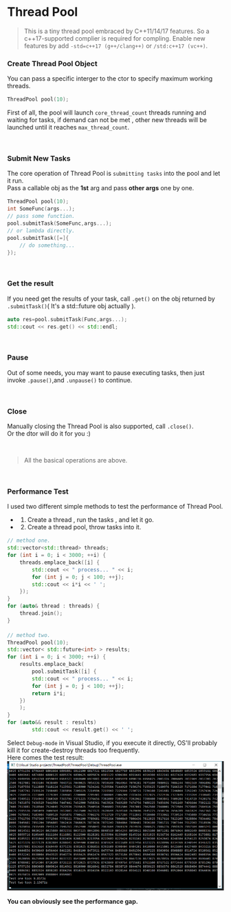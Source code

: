 # Thread Pool

> This is a tiny thread pool embraced by C++11/14/17 features. So a c++17-supported complier is required for compling. Enable new features by add `-std=c++17 (g++/clang++)` or `/std:c++17 (vc++)`.

### Create Thread Pool Object
You can pass a specific interger to the ctor to specify maximum working threads.
```cpp
ThreadPool pool(10);
```
First of all, the pool will launch `core_thread_count` threads running and waiting for tasks, if demand can not be met , other new threads will be launched until it reaches `max_thread_count`.

<br>

### Submit New Tasks
The core operation of Thread Pool is `submitting tasks` into the pool and let it run.<br>
Pass a callable obj as the **1st** arg and pass **other args** one by one.<br>
```cpp
ThreadPool pool(10);
int SomeFunc(args...);
// pass some function.
pool.submitTask(SomeFunc,args...);
// or lambda directly.
pool.submitTask([=]{
    // do something...
});
```

<br>

### Get the result
If you need get the results of your task, call `.get()` on the obj returned by `.submitTask()`( It's a std::future obj actually ).<br>
```cpp
auto res=pool.submitTask(Func,args...);
std::cout << res.get() << std::endl;
```

<br>

### Pause
Out of some needs, you may want to pause executing tasks, then just invoke `.pause()`,and `.unpause()` to continue.

<br>

### Close
Manually closing the Thread Pool is also supported, call `.close()`.<br>
Or the dtor will do it for you :)

<br>

> All the basical operations are above.

<br>

### Performance Test
I used two different simple methods to test the performance of Thread Pool.<br>
- 1. Create a thread , run the tasks , and let it go.
- 2. Create a thread pool, throw tasks into it.

```cpp
// method one.
std::vector<std::thread> threads;
for (int i = 0; i < 3000; ++i) {
	threads.emplace_back([i] {
		std::cout << " process... " << i;
		for (int j = 0; j < 100; ++j);
		std::cout << i*i << ' ';
	});
}
for (auto& thread : threads) {
	thread.join();
}

// method two.
ThreadPool pool(10);
std::vector< std::future<int> > results;
for (int i = 0; i < 3000; ++i) {
	results.emplace_back(
		pool.submitTask([i] {
		std::cout << " process... " << i;
		for (int j = 0; j < 100; ++j);
		return i*i;
	})
	);
}
for (auto&& result : results)
		std::cout << result.get() << ' ';
```
Select `Debug-mode` in Visual Studio, if you execute it directly, OS'll probably kill it for create-destroy threads too frequently.<br>
Here comes the test result:<br>
![test_result](https://github.com/SimonCqk/ThreadPool/blob/master/performance_test.png?raw=true)
<br>

**You can obviously see the performance gap.**